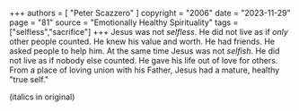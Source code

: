 +++
authors = [
  "Peter Scazzero"
]
copyright = "2006"
date = "2023-11-29"
page = "81"
source = "Emotionally Healthy Spirituality"
tags = ["selfless","sacrifice"]
+++
Jesus was not _selfless_. He did not live as if _only_ other people counted. He knew his value and worth. He had friends. He asked people to help him. At the same time Jesus was not _selfish_. He did not live as if nobody else counted. He gave his life out of love for others. From a place of loving union with his Father, Jesus had a mature, healthy "true self."

(italics in original)
